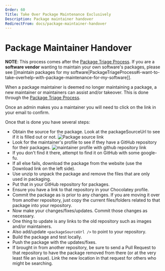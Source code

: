 ```yaml
---
Order: 60
Title: Take Over Package Maintenance Exclusively
Description: Package maintainer handover
RedirectFrom: docs/package-maintainer-handover
---
```


# Package Maintainer Handover

**NOTE**: This process comes after the [Package Triage Process](PackageTriageProcess). If you are a **software vendor** wanting to maintain your own software's packages, please see [[maintain packages for my software|PackageTriageProcess#i-want-to-take-overhelp-with-package-maintenance-for-my-software]].


When a package maintainer is deemed no longer maintaining a package, a new maintainer or maintainers can assist and/or takeover. This is done through the [Package Triage Process](PackageTriageProcess).

Once an admin makes you a maintainer you will need to click on the link in your email to confirm.

Once that is done you have several steps:

 * Obtain the source for the package. Look at the packageSourceUrl to see if it is filled out or not.
![Package source link](https://cloud.githubusercontent.com/assets/63502/12520704/c124c60e-c10b-11e5-9de9-1127ce0c602e.png)
 * Look for the maintainer's profile to see if they have a GitHub repository for their packages.
![maintainer profile with github repository link](https://cloud.githubusercontent.com/assets/63502/12520758/f755bf4e-c10b-11e5-831e-4da3a91c42c9.png)
 * If you don't find it there, attempt to find it on GitHub with some google-fu.
 * If all else fails, download the package from the website (use the Download link on the left side).
 * Use unzip to unpack the package and remove the files that are only used in packaging.
 * Put that in your GitHub repository for packages.
 * Ensure you have a link to that repository in your Chocolatey profile.
 * Commit the package as is prior to any changes. If you are moving it over from another repository, just copy the current files/folders related to that package into your repository.
 * Now make your changes/fixes/updates. Commit those changes as necessary.
 * One thing to update is any links to the old repository such as images and/or maintainers.
 * Also add/update `<packageSourceUrl />` to point to your repository.
 * Build the package and test locally.
 * Push the package with the updates/fixes.
 * If brought in from another repository, be sure to send a Pull Request to that repository to have the package removed from there (or at the very least file an issue). Link the new location in that request for others who might be searching.

